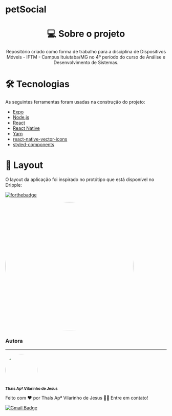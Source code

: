 # petSocial

<h1 align='center'>💻 Sobre o projeto</h1>
<p align='center'>Repositório criado como forma de trabalho para a disciplina de Dispositivos Móveis - IFTM - Campus Ituiutaba/MG no 4º período do curso de Análise e Desenvolvimento de Sistemas.</p>

<h1 >🛠 Tecnologias</h1>

As seguintes ferramentas foram usadas na construção do projeto:

- [Expo](https://expo.io/)
- [Node.js](https://nodejs.org/en/)
- [React](https://pt-br.reactjs.org/)
- [React Native](https://reactnative.dev/)
- [Yarn](https://yarnpkg.com/)
- [react-native-vector-icons](https://github.com/oblador/react-native-vector-icons)
- [styled-components](https://www.styled-components.com/)

<h1>🎨 Layout</h1>
O layout da aplicação foi inspirado no protótipo que está disponível no Dripple:

[![forthebadge](https://forthebadge.com/images/badges/contains-cat-gifs.svg)](https://dribbble.com/shots/9004094-Adopt-a-Pet-App/attachments/1128222?mode=media)

 <img style="border-radius: 50%;" src="https://j.gifs.com/0YJqkV.gif" width="400px;" alt=""/>





### Autora
---

<a href="https://github.com/thaisvilarinho">
 <img style="border-radius: 50%;" src="https://avatars1.githubusercontent.com/u/47863628?s=460&u=2681423d3eb11362f8a8039dff5111f7d153a459&v=4" width="100px;" alt=""/>
 <br />
 <sub><b>Thaís Apª Vilarinho de Jesus</b></sub></a> 


Feito com ❤️ por Thaís Apª Vilarinho de Jesus  👋🏽 Entre em contato!

[![Gmail Badge](https://img.shields.io/badge/-thaisapvil@gmail.com-c14438?style=flat-square&logo=Gmail&logoColor=white&link=mailto:thaisapvil@gmail.com)](mailto:thaisapvil@gmail.com)
